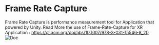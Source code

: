 # Frame Rate Capture

Frame Rate Capture is  performance measurement tool for Application that powered by Unity.
Read More the use of Frame-Rate-Capture for XR Application : https://dl.acm.org/doi/abs/10.1007/978-3-031-15546-8_20
![Doc](https://user-images.githubusercontent.com/36891062/204513830-5de930d8-aa34-4ff5-b876-d60f6d95f64f.png)
